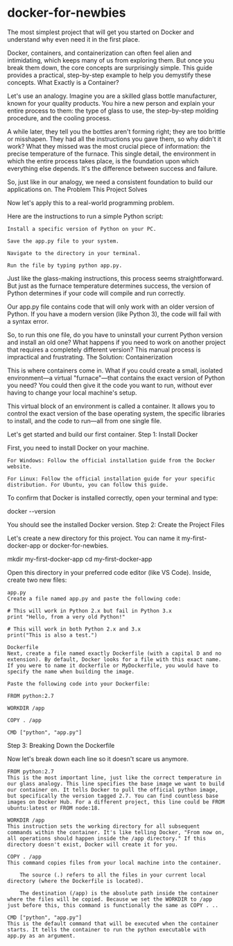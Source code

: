 # docker-for-newbies
The most simplest project that will get you started on Docker and understand why even need it in the first place.

Docker, containers, and containerization can often feel alien and intimidating, which keeps many of us from exploring them. But once you break them down, the core concepts are surprisingly simple. This guide provides a practical, step-by-step example to help you demystify these concepts.
What Exactly is a Container?

Let's use an analogy. Imagine you are a skilled glass bottle manufacturer, known for your quality products. You hire a new person and explain your entire process to them: the type of glass to use, the step-by-step molding procedure, and the cooling process.

A while later, they tell you the bottles aren't forming right; they are too brittle or misshapen.  They had all the instructions you gave them, so why didn't it work? What they missed was the most crucial piece of information: the precise temperature of the furnace. This single detail, the environment in which the entire process takes place, is the foundation upon which everything else depends. It's the difference between success and failure.

So, just like in our analogy, we need a consistent foundation to build our applications on.
The Problem This Project Solves

Now let's apply this to a real-world programming problem.

Here are the instructions to run a simple Python script:

    Install a specific version of Python on your PC.

    Save the app.py file to your system.

    Navigate to the directory in your terminal.

    Run the file by typing python app.py.

Just like the glass-making instructions, this process seems straightforward. But just as the furnace temperature determines success, the version of Python determines if your code will compile and run correctly.

Our app.py file contains code that will only work with an older version of Python. If you have a modern version (like Python 3), the code will fail with a syntax error.

So, to run this one file, do you have to uninstall your current Python version and install an old one? What happens if you need to work on another project that requires a completely different version? This manual process is impractical and frustrating.
The Solution: Containerization

This is where containers come in. What if you could create a small, isolated environment—a virtual "furnace"—that contains the exact version of Python you need? You could then give it the code you want to run, without ever having to change your local machine's setup.

This virtual block of an environment is called a container. It allows you to control the exact version of the base operating system, the specific libraries to install, and the code to run—all from one single file.

Let's get started and build our first container.
Step 1: Install Docker

First, you need to install Docker on your machine.

    For Windows: Follow the official installation guide from the Docker website.

    For Linux: Follow the official installation guide for your specific distribution. For Ubuntu, you can follow this guide.

To confirm that Docker is installed correctly, open your terminal and type:

docker --version

You should see the installed Docker version.
Step 2: Create the Project Files

Let's create a new directory for this project. You can name it my-first-docker-app or docker-for-newbies.

mkdir my-first-docker-app
cd my-first-docker-app

Open this directory in your preferred code editor (like VS Code). Inside, create two new files:

    app.py
    Create a file named app.py and paste the following code:

    # This will work in Python 2.x but fail in Python 3.x
    print "Hello, from a very old Python!"

    # This will work in both Python 2.x and 3.x
    print("This is also a test.")

    Dockerfile
    Next, create a file named exactly Dockerfile (with a capital D and no extension). By default, Docker looks for a file with this exact name. If you were to name it dockerfile or MyDockerfile, you would have to specify the name when building the image.

    Paste the following code into your Dockerfile:

    FROM python:2.7

    WORKDIR /app

    COPY . /app

    CMD ["python", "app.py"]

Step 3: Breaking Down the Dockerfile

Now let's break down each line so it doesn't scare us anymore.

    FROM python:2.7
    This is the most important line, just like the correct temperature in our glass analogy. This line specifies the base image we want to build our container on. It tells Docker to pull the official python image, but specifically the version tagged 2.7. You can find countless base images on Docker Hub. For a different project, this line could be FROM ubuntu:latest or FROM node:18.

    WORKDIR /app
    This instruction sets the working directory for all subsequent commands within the container. It's like telling Docker, "From now on, all operations should happen inside the /app directory." If this directory doesn't exist, Docker will create it for you.

    COPY . /app
    This command copies files from your local machine into the container.

        The source (.) refers to all the files in your current local directory (where the Dockerfile is located).

        The destination (/app) is the absolute path inside the container where the files will be copied. Because we set the WORKDIR to /app just before this, this command is functionally the same as COPY . ..

    CMD ["python", "app.py"]
    This is the default command that will be executed when the container starts. It tells the container to run the python executable with app.py as an argument.
